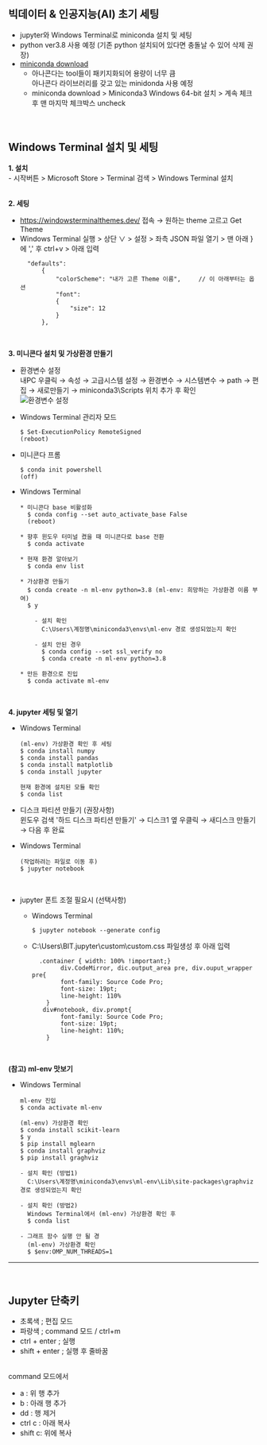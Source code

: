 ## 빅데이터 & 인공지능(AI) 초기 세팅
- jupyter와 Windows Terminal로 miniconda 설치 및 세팅
- python ver3.8 사용 예정
  (기존 python 설치되어 있다면 충돌날 수 있어 삭제 권장)
- [miniconda download](https://docs.conda.io/en/latest/miniconda.html)
  * 아나콘다는 tool들이 패키지화되어 용량이 너무 큼   
    아나콘다 라이브러리를 갖고 있는 minidonda 사용 예정
  * miniconda download > Miniconda3 Windows 64-bit 설치 > 계속 체크 후 맨 마지막 체크박스 uncheck
 <br><br><br>
 
 ## Windows Terminal 설치 및 세팅
 **1. 설치**   
    - 시작버튼 > Microsoft Store > Terminal 검색 > Windows Terminal 설치
<br> <br>
 
 **2. 세팅**   
  - https://windowsterminalthemes.dev/ 접속 → 원하는 theme 고르고 Get Theme
  - Windows Terminal 실행 > 상단 ∨ > 설정 > 좌측 JSON 파일 열기 > 맨 아래 } 에 ',' 후 ctrl+v > 아래 입력     
    ```
      "defaults": 
          {
              "colorScheme": "내가 고른 Theme 이름",     // 이 아래부터는 옵션
              "font": 
              {
                  "size": 12
              }
          },
      ```
<br>

  **3. 미니콘다 설치 및 가상환경 만들기**   
   - 환경변수 설정   
    내PC 우클릭 → 속성 → 고급시스템 설정 → 환경변수 → 시스템변수 → path → 편집 → 새로만들기 → miniconda3\Scripts 위치 추가 후 확인   
  ![환경변수 설정](https://user-images.githubusercontent.com/114986832/233299073-273ed8c3-3f3b-4bf3-9ab2-142539788f90.png)

   - Windows Terminal 관리자 모드   
     ```
     $ Set-ExecutionPolicy RemoteSigned   
     (reboot)
     ```

   - 미니콘다 프롬   
     ```
     $ conda init powershell   
     (off)
     ```

   - Windows Terminal   
      ```
      * 미니콘다 base 비활성화   
        $ conda config --set auto_activate_base False   
        (reboot)   

      * 향후 윈도우 터미널 켰을 때 미니콘다로 base 전환   
        $ conda activate   

      * 현재 환경 알아보기
        $ conda env list   

      * 가상환경 만들기   
        $ conda create -n ml-env python=3.8 (ml-env: 희망하는 가상환경 이름 부여)   
        $ y   

          - 설치 확인
            C:\Users\계정명\miniconda3\envs\ml-env 경로 생성되었는지 확인

          - 설치 안된 경우
            $ conda config --set ssl_verify no   
            $ conda create -n ml-env python=3.8   

      * 만든 환경으로 진입   
        $ conda activate ml-env   
      ```
 <br>
 
  **4. jupyter 세팅 및 열기**    
  - Windows Terminal
    ```
    (ml-env) 가상환경 확인 후 세팅      
    $ conda install numpy   
    $ conda install pandas   
    $ conda install matplotlib   
    $ conda install jupyter   

    현재 환경에 설치된 모듈 확인
    $ conda list
    ```

  - 디스크 파티션 만들기 (권장사항)   
    윈도우 검색 '하드 디스크 파티션 만들기' → 디스크1 옆 우클릭 → 새디스크 만들기 → 다음 후 완료   

  - Windows Terminal   
    ```
    (작업하려는 파일로 이동 후)   
    $ jupyter notebook
    ```
<br>

  - jupyter 폰트 조절 필요시 (선택사항)   
     - Windows Terminal   
       ```
       $ jupyter notebook --generate config   
       ```

     - C:\Users\BIT\.jupyter\custom\custom.css 파일생성 후 아래 입력
       ```
         .container { width: 100% !important;}
               div.CodeMirror, dic.output_area pre, div.ouput_wrapper pre{
               font-family: Source Code Pro;
               font-size: 19pt;
               line-height: 110%
           }
          div#notebook, div.prompt{
               font-family: Source Code Pro;
               font-size: 19pt;
               line-height: 110%;
           }
       ```
  <br>
  
  
  **(참고) ml-env 맛보기**    
  - Windows Terminal
    ```
    ml-env 진입
    $ conda activate ml-env
    
    (ml-env) 가상환경 확인   
    $ conda install scikit-learn
    $ y
    $ pip install mglearn
    $ conda install graphviz
    $ pip install graghviz  
    ```
    ```
    - 설치 확인 (방법1)
      C:\Users\계정명\miniconda3\envs\ml-env\Lib\site-packages\graphviz 경로 생성되었는지 확인
      
    - 설치 확인 (방법2)
      Windows Terminal에서 (ml-env) 가상환경 확인 후
      $ conda list
    
    - 그래프 함수 실행 안 될 경
      (ml-env) 가상환경 확인   
      $ $env:OMP_NUM_THREADS=1
    ```
  * * * 
<br>

## Jupyter 단축키
- 초록색 ; 편집 모드   
- 파랑색 ; command 모드 / ctrl+m    
- ctrl + enter ; 실행   
- shift + enter ; 실행 후 줄바꿈   
  <br>
  
command 모드에서   
- a : 위 행 추가   
- b : 아래 행 추가   
- dd : 행 제거   
- ctrl c : 아래 복사   
- shift c: 위에 복사   

